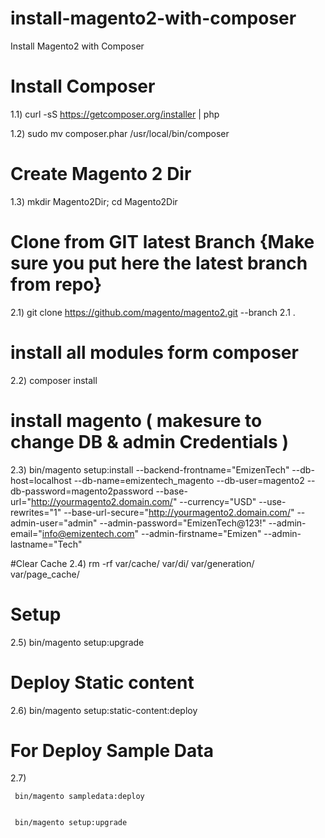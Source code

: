 # install-magento2-with-composer
Install Magento2 with Composer

# Install Composer
1.1) 	curl -sS https://getcomposer.org/installer | php 

1.2) 	sudo mv composer.phar /usr/local/bin/composer

# Create Magento 2 Dir
1.3) 	mkdir Magento2Dir; cd Magento2Dir

# Clone from GIT latest Branch {Make sure you put here the latest branch from repo}
2.1) 	git clone https://github.com/magento/magento2.git  --branch 2.1 .
# install all modules form composer
2.2) 	composer install
# install magento ( makesure to change DB & admin Credentials )
2.3) 
bin/magento setup:install --backend-frontname="EmizenTech" --db-host=localhost --db-name=emizentech_magento --db-user=magento2 --db-password=magento2password --base-url="http://yourmagento2.domain.com/" --currency="USD" --use-rewrites="1" --base-url-secure="http://yourmagento2.domain.com/" --admin-user="admin" --admin-password="EmizenTech@123!" --admin-email="info@emizentech.com" --admin-firstname="Emizen" --admin-lastname="Tech" 

#Clear Cache
2.4)  rm -rf var/cache/ var/di/ var/generation/ var/page_cache/

# Setup 
2.5) bin/magento setup:upgrade
# Deploy Static content
2.6)  bin/magento setup:static-content:deploy

# For Deploy Sample Data 
2.7) 

     bin/magento sampledata:deploy


     bin/magento setup:upgrade
